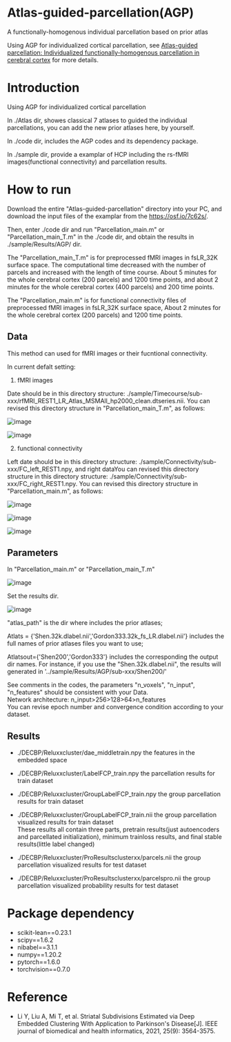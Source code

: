 # Atlas-guided-parcellation(AGP)
A functionally-homogenous individual parcellation based on prior atlas 

Using AGP for individualized cortical parcellation, see [Atlas-guided parcellation: Individualized functionally-homogenous parcellation in cerebral cortex](https://www.sciencedirect.com/science/article/pii/S0010482522007867) for more details.

# Introduction

Using AGP for individualized cortical parcellation

In ./Atlas dir, showes classical 7 atlases to guided the individual parcellations, you can add the new prior atlases here, by yourself.

In ./code dir, includes the AGP codes and its dependency package.

In ./sample dir, provide a examplar of HCP including the rs-fMRI images(functional connectivity) and parcellation results.

# How to run
Download the entire "Atlas-guided-parcellation" directory into your PC, and download the input files of the examplar from the https://osf.io/7c62s/.

Then, enter ./code dir and run "Parcellation_main.m" or "Parcellation_main_T.m" in the ./code dir, and obtain the results in ./sample/Results/AGP/ dir.

The "Parcellation_main_T.m" is for preprocessed fMRI images in fsLR_32K surface space. The computational time decreased with the number of parcels and increased with the length of time course. About 5 minutes for the whole cerebral cortex (200 parcels) and 1200 time points, and about 2 minutes for the whole cerebral cortex (400 parcels) and 200 time points. 

The "Parcellation_main.m" is for functional connectivity files of preprocessed fMRI images in fsLR_32K surface space, About 2 minutes for the whole cerebral cortex (200 parcels) and 1200 time points. 


## Data
This method can used for fMRI images or their fucntional connectivity.

In current defalt setting:

1) fMRI images

  Date should be in this directory structure: ./sample/Timecourse/sub-xxx/rfMRI_REST1_LR_Atlas_MSMAll_hp2000_clean.dtseries.nii. You can revised this directory         structure in "Parcellation_main_T.m", as follows:

![image](https://user-images.githubusercontent.com/69618541/192277363-e7d23d02-f627-4cdf-bb22-ab58ff909fdd.png)

![image](https://user-images.githubusercontent.com/69618541/192277498-f6b2cd45-a365-4af7-98a8-0b7391eb7c88.png)

2) functional connectivity

  Left date should be in this directory structure: ./sample/Connectivity/sub-xxx/FC_left_REST1.npy, and right dataYou can revised this directory structure in this       directory structure: ./sample/Connectivity/sub-xxx/FC_right_REST1.npy. You can revised this directory structure in "Parcellation_main.m", as follows:

![image](https://user-images.githubusercontent.com/69618541/192278231-ac29b8ca-c2a1-4c8c-b40a-01fdc00afa61.png)

![image](https://user-images.githubusercontent.com/69618541/192278283-5811e32d-0588-4aac-a581-fff1c3662ba2.png)

![image](https://user-images.githubusercontent.com/69618541/192278311-48cf0479-f2dd-4d73-b50a-f92da5b86308.png)

## Parameters
In "Parcellation_main.m" or "Parcellation_main_T.m"

![image](https://user-images.githubusercontent.com/69618541/192279296-90281d32-ded7-42f9-bcc3-9b4da5b0c2b6.png)

Set the results dir.

![image](https://user-images.githubusercontent.com/69618541/192279064-53855ea1-2489-440f-a4fd-2338bbd5db6b.png)

"atlas_path" is the dir where includes the prior atlases;

Atlats = {'Shen.32k.dlabel.nii','Gordon333.32k_fs_LR.dlabel.nii'}  includes the full names of prior atlases files you want to use;

Atlatsout={'Shen200','Gordon333'}  includes the corresponding the output dir names. For instance, if you use the "Shen.32k.dlabel.nii", the results will generated in '../sample/Results/AGP/sub-xxx/Shen200/'

See comments in the codes, the parameters "n_voxels", "n_input", "n_features" should be consistent with your Data.<BR/>
Network architecture: n_input>256>128>64>n_features<BR/>
You can revise epoch number and convergence condition according to your dataset.
## Results
* ./DECBP/Reluxxcluster/dae_middletrain.npy  the features in the embedded space
* ./DECBP/Reluxxcluster/LabelFCP_train.npy the parcellation results for train dataset
* ./DECBP/Reluxxcluster/GroupLabelFCP_train.npy the group parcellation results for train dataset
* ./DECBP/Reluxxcluster/GroupLabelFCP_train.nii the group parcellation visualized results for train dataset<BR/>
These results all contain three parts, pretrain results(just autoencoders and parcellated initialization), minimum trainloss results, and final stable results(little label changed)


* ./DECBP/Reluxxcluster/ProResultsclusterxx/parcels.nii  the group parcellation visualized results for test dataset
* ./DECBP/Reluxxcluster/ProResultsclusterxx/parcelspro.nii  the group parcellation visualized probability results for test dataset


# Package dependency
* scikit-lean==0.23.1
* scipy==1.6.2
* nibabel==3.1.1
* numpy==1.20.2
* pytorch==1.6.0
* torchvision==0.7.0


# Reference
* Li Y, Liu A, Mi T, et al. Striatal Subdivisions Estimated via Deep Embedded Clustering With Application to Parkinson's Disease[J]. IEEE journal of biomedical and health informatics, 2021, 25(9): 3564-3575.
